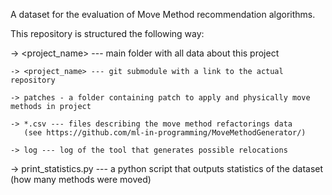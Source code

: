A dataset for the evaluation of Move Method recommendation algorithms. 

This repository is structured the following way:

-> <project_name> --- main folder with all data about this project

    -> <project_name> --- git submodule with a link to the actual repository
   
    -> patches - a folder containing patch to apply and physically move methods in project
   
    -> *.csv --- files describing the move method refactorings data 
       (see https://github.com/ml-in-programming/MoveMethodGenerator/)
   
    -> log --- log of the tool that generates possible relocations

-> print_statistics.py --- a python script that outputs statistics of the dataset (how many methods were moved)
